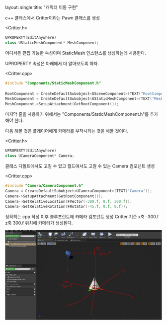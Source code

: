 layout: single
title: "캐릭터 이동 구현"



c++ 클래스에서 Critter이라는 Pawn 클래스를 생성  

<Critter.h>

```c++
UPROPERTY(EditAnywhere)
class UStaticMeshComponent* MeshComponent;
```

어디서든 편집 가능한 속성이며 StaticMesh 인스턴스를 생성하는데 사용한다.  

UPROPERTY 속성은 아래에서 더 알아보도록 하자.  

<Critter.cpp>

```c++
#include "Components/StaticMeshComponent.h"  

RootComponent = CreateDefaultSubobject<USceneComponent>(TEXT("RootComponent"));
MeshComponent = CreateDefaultSubobject<UStaticMeshComponent>(TEXT("MeshComponent"));
MeshComponent->SetupAttachment(GetRootComponent());
```

마지막 줄을 사용하기 위해서는 "Components/StaticMeshComponent.h"를 추가해야 한다.  

다음 해볼 것은 플레이어에게 카메라를 부착시키는 것을 해볼 것이다.  

<Critter.h>

```c++
UPROPERTY(EditAnywhere)
class UCameraComponent* Camera;
```

클래스 디폴트에서도 고칠 수 있고 월드에서도 고칠 수 있는 Camera 컴포넌트 생성  

<Critter.cpp>

```c++
#include "Camera/CameraComponent.h"
Camera = CreateDefaultSubobject<UCameraComponent>(TEXT("Camera"));
Camera->SetupAttachment(GetRootComponent());
Camera->SetRelativeLocation(FVector(-300.f, 0.f, 300.f));
Camera->SetRelativeRotation(FRotator(-45.f, 0.f, 0.f));
```

정확히는 cpp 작성 이후 블루프린트에 카메라 컴포넌트 생성 Critter 기준 x축 -300.f z축 300.f 위치에 카메라가 생성된다.

![이미지](img/DreamCatcher_camera_location.JPG)

